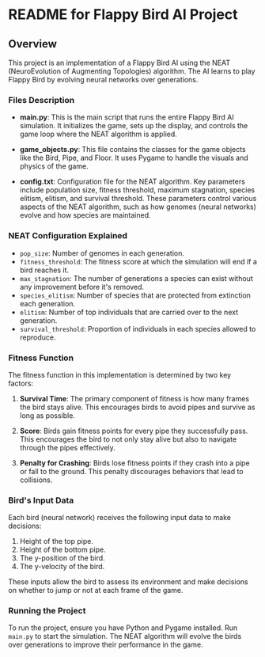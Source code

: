 # README for Flappy Bird AI Project

## Overview
This project is an implementation of a Flappy Bird AI using the NEAT (NeuroEvolution of Augmenting Topologies) algorithm. The AI learns to play Flappy Bird by evolving neural networks over generations.

### Files Description

- **main.py**: This is the main script that runs the entire Flappy Bird AI simulation. It initializes the game, sets up the display, and controls the game loop where the NEAT algorithm is applied.

- **game_objects.py**: This file contains the classes for the game objects like the Bird, Pipe, and Floor. It uses Pygame to handle the visuals and physics of the game.

- **config.txt**: Configuration file for the NEAT algorithm. Key parameters include population size, fitness threshold, maximum stagnation, species elitism, elitism, and survival threshold. These parameters control various aspects of the NEAT algorithm, such as how genomes (neural networks) evolve and how species are maintained.

### NEAT Configuration Explained

- `pop_size`: Number of genomes in each generation.
- `fitness_threshold`: The fitness score at which the simulation will end if a bird reaches it.
- `max_stagnation`: The number of generations a species can exist without any improvement before it's removed.
- `species_elitism`: Number of species that are protected from extinction each generation.
- `elitism`: Number of top individuals that are carried over to the next generation.
- `survival_threshold`: Proportion of individuals in each species allowed to reproduce.

### Fitness Function

The fitness function in this implementation is determined by two key factors:

1. **Survival Time**: The primary component of fitness is how many frames the bird stays alive. This encourages birds to avoid pipes and survive as long as possible.

2. **Score**: Birds gain fitness points for every pipe they successfully pass. This encourages the bird to not only stay alive but also to navigate through the pipes effectively.

3. **Penalty for Crashing**: Birds lose fitness points if they crash into a pipe or fall to the ground. This penalty discourages behaviors that lead to collisions.

### Bird's Input Data

Each bird (neural network) receives the following input data to make decisions:

1. Height of the top pipe.
2. Height of the bottom pipe.
3. The y-position of the bird.
4. The y-velocity of the bird.

These inputs allow the bird to assess its environment and make decisions on whether to jump or not at each frame of the game.

### Running the Project

To run the project, ensure you have Python and Pygame installed. Run `main.py` to start the simulation. The NEAT algorithm will evolve the birds over generations to improve their performance in the game. 
